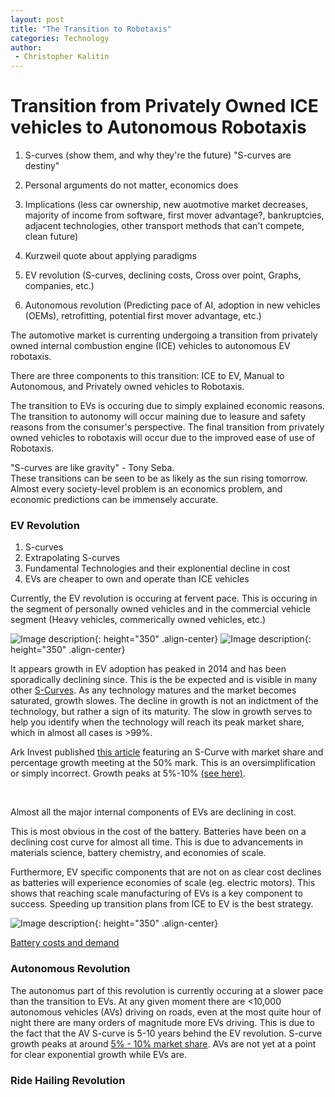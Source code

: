```yaml
---
layout: post
title: "The Transition to Robotaxis"
categories: Technology
author:
 - Christopher Kalitin
---
```

<head>
    <meta property="og:image" content="{{site.url}}/assets/images/image1.png">
</head>

# Transition from Privately Owned ICE vehicles to Autonomous Robotaxis
1. S-curves (show them, and why they're the future) "S-curves are destiny"
2. Personal arguments do not matter, economics does
3. Implications (less car ownership, new auotmotive market decreases, majority of income from software, first mover advantage?, bankruptcies, adjacent technologies, other transport methods that can't compete, clean future)
4. Kurzweil quote about applying paradigms

1. EV revolution (S-curves, declining costs, Cross over point, Graphs, companies, etc.)
2. Autonomous revolution (Predicting pace of AI, adoption in new vehicles (OEMs), retrofitting, potential first mover advantage, etc.)



The automotive market is currenting undergoing a transition from privately owned internal combustion engine (ICE) vehicles to autonomous EV robotaxis. 

There are three components to this transition: ICE to EV, Manual to Autonomous, and Privately owned vehicles to Robotaxis.

The transition to EVs is occuring due to simply explained economic reasons. The transition to autonomy will occur maining due to leasure and safety reasons from the consumer's perspective. The final transition from privately owned vehicles to robotaxis will occur due to the improved ease of use of Robotaxis.

"S-curves are like gravity" - Tony Seba.  
These transitions can be seen to be as likely as the sun rising tomorrow. Almost every society-level problem is an economics problem, and economic predictions can be immensely accurate.

### EV Revolution

1. S-curves
2. Extrapolating S-curves
3. Fundamental Technologies and their explonential decline in cost
4. EVs are cheaper to own and operate than ICE vehicles

Currently, the EV revolution is occuring at fervent pace. This is occuring in the segment of personally owned vehicles and in the commercial vehicle segment (Heavy vehicles, commerically owned vehicles, etc.)

![Image description]({{site.url}}/assets/images/2024-01-04/EV-S-Curve-Historic.png){: height="350" .align-center}
![Image description]({{site.url}}/assets/images/2024-01-04/EV-S-Curve-Extrapolated.png){: height="350" .align-center}

It appears growth in EV adoption has peaked in 2014 and has been sporadically declining since. This is the be expected and is visible in many other <a href="https://docs.google.com/spreadsheets/d/1XSFc0gy2LnJKCwSEu2trwpLwnUNQqv1Y0znnX72tie8/edit?usp=sharing">S-Curves</a>. As any technology matures and the market becomes saturated, growth slowes. The decline in growth is not an indictment of the technology, but rather a sign of its maturity. The slow in growth serves to help you identify when the technology will reach its peak market share, which in almost all cases is >99%.

Ark Invest published <a href="https://ark-invest.com/articles/analyst-research/ev-growth-outperforming-the-traditional-s-curve-dynamics/">this article</a> featuring an S-Curve with market share and percentage growth meeting at the 50% mark. This is an oversimplification or simply incorrect. Growth peaks at 5%-10% <a href="https://docs.google.com/spreadsheets/d/1XSFc0gy2LnJKCwSEu2trwpLwnUNQqv1Y0znnX72tie8/edit?usp=sharing">(see here)</a>.

‎

Almost all the major internal components of EVs are declining in cost. 

This is most obvious in the cost of the battery. Batteries have been on a declining cost curve for almost all time. This is due to advancements in materials science, battery chemistry, and economies of scale. 

Furthermore, EV specific components that are not on as clear cost declines as batteries will experience economies of scale (eg. electric motors). This shows that reaching scale manufacturing of EVs is a key component to success. Speeding up transition plans from ICE to EV is the best strategy.

![Image description]({{site.url}}/assets/images/2024-01-04/ev-battery-cost.jpg){: height="350" .align-center}

<a href="https://www.bloomberg.com/features/2016-ev-oil-crisis/">Battery costs and demand</a>

### Autonomous Revolution

The autonomus part of this revolution is currently occuring at a slower pace than the transition to EVs. At any given moment there are <10,000 autonomous vehicles (AVs) driving on roads, even at the most quite hour of night there are many orders of magnitude more EVs driving. This is due to the fact that the AV S-curve is 5-10 years behind the EV revolution. S-curve growth peaks at around  <a href="https://docs.google.com/spreadsheets/d/1XSFc0gy2LnJKCwSEu2trwpLwnUNQqv1Y0znnX72tie8/edit?usp=sharing">5% - 10% market share</a>. AVs are not yet at a point for clear exponential growth while EVs are.

### Ride Hailing Revolution
